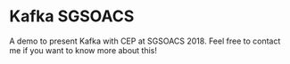 # Kafka SGSOACS 

A demo to present Kafka with CEP at SGSOACS 2018. Feel free to contact me if you want to know more about this!